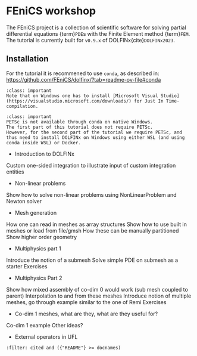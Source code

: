 # FEniCS workshop

The FEniCS project is a collection of scientific software for solving partial differential equations {term}`PDE`s with the Finite Element method {term}`FEM`.
The tutorial is currently built for `v0.9.x` of DOLFINx{cite}`DOLFINx2023`.

## Installation

For the tutorial it is recommened to use `conda`, as described in: https://github.com/FEniCS/dolfinx/?tab=readme-ov-file#conda

```{admonition} Native Windows installation
:class: important
Note that on Windows one has to install [Microsoft Visual Studio](https://visualstudio.microsoft.com/downloads/) for Just In Time-compilation.
```

```{admonition} PETSc on Windows
:class: important
PETSc is not available through conda on native Windows.
The first part of this tutorial does not require PETSc.
However, for the second part of the tutorial we require PETSc, and thus need to install DOLFINx on Windows using either WSL (and using conda inside WSL) or Docker.
```

- Introduction to DOLFINx

Custom one-sided integration to illustrate input of custom integration entities

- Non-linear problems

Show how to solve non-linear problems using NonLinearProblem and Newton solver

- Mesh generation

How one can read in meshes as array structures
Show how to use built in meshes or load from file/gmsh
How these can be manually partitioned
Show higher order geometry

- Multiphysics part 1

Introduce the notion of a submesh
Solve simple PDE on submesh as a starter
Exercises

- Multiphysics Part 2

Show how mixed assembly of co-dim 0 would work (sub mesh coupled to parent)
Interpolation to and from these meshes
Introduce notion of multiple meshes, go through example similar to the one of Remi
Exercises

- Co-dim 1 meshes, what are they, what are they useful for?

Co-dim 1 example
Other ideas?

- External operators in UFL

```{bibliography}
:filter: cited and ({"README"} >= docnames)
```
